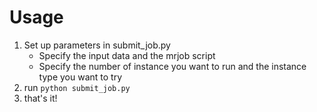 Usage
===

1. Set up parameters in submit_job.py
    - Specify the input data and the mrjob script
    - Specify the number of instance you want to run and the instance type you want to try
2. run `python submit_job.py`
3. that's it!